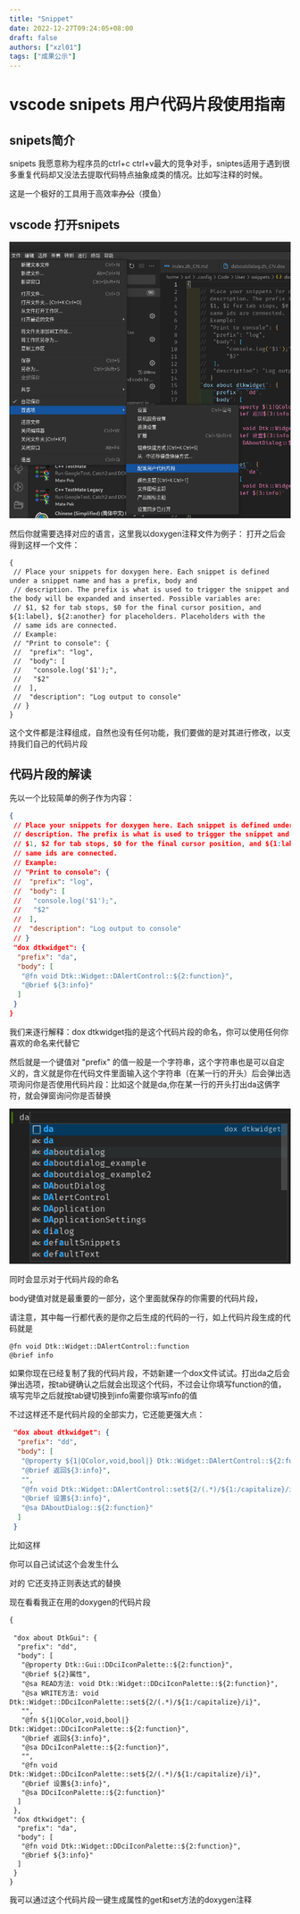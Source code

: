 ```yaml
---
title: "Snippet"
date: 2022-12-27T09:24:05+08:00
draft: false
authors: ["xzl01"]
tags: ["成果公示"]
---
```


# vscode snipets 用户代码片段使用指南

## snipets简介

snipets 我愿意称为程序员的ctrl+c ctrl+v最大的竞争对手，sniptes适用于遇到很多重复代码却又没法去提取代码特点抽象成类的情况。比如写注释的时候。

这是一个极好的工具用于高效率~~办公~~（摸鱼）

## vscode 打开snipets

![](./snippets.png)

然后你就需要选择对应的语言，这里我以doxygen注释文件为例子：
打开之后会得到这样一个文件：

```jasonc
{
 // Place your snippets for doxygen here. Each snippet is defined under a snippet name and has a prefix, body and
 // description. The prefix is what is used to trigger the snippet and the body will be expanded and inserted. Possible variables are:
 // $1, $2 for tab stops, $0 for the final cursor position, and ${1:label}, ${2:another} for placeholders. Placeholders with the
 // same ids are connected.
 // Example:
 // "Print to console": {
 //  "prefix": "log",
 //  "body": [
 //   "console.log('$1');",
 //   "$2"
 //  ],
 //  "description": "Log output to console"
 // }
}
```

这个文件都是注释组成，自然也没有任何功能，我们要做的是对其进行修改，以支持我们自己的代码片段

## 代码片段的解读

先以一个比较简单的例子作为内容：

```json
{
 // Place your snippets for doxygen here. Each snippet is defined under a snippet name and has a prefix, body and
 // description. The prefix is what is used to trigger the snippet and the body will be expanded and inserted. Possible variables are:
 // $1, $2 for tab stops, $0 for the final cursor position, and ${1:label}, ${2:another} for placeholders. Placeholders with the
 // same ids are connected.
 // Example:
 // "Print to console": {
 //  "prefix": "log",
 //  "body": [
 //   "console.log('$1');",
 //   "$2"
 //  ],
 //  "description": "Log output to console"
 // }
 "dox dtkwidget": {
  "prefix": "da",
  "body": [
   "@fn void Dtk::Widget::DAlertControl::${2:function}",
   "@brief ${3:info}"
  ]
 }
}
```

我们来逐行解释：dox dtkwidget指的是这个代码片段的命名，你可以使用任何你喜欢的命名来代替它

然后就是一个键值对 "prefix" 的值一般是一个字符串，这个字符串也是可以自定义的，含义就是你在代码文件里面输入这个字符串（在某一行的开头）后会弹出选项询问你是否使用代码片段：比如这个就是da,你在某一行的开头打出da这俩字符，就会弹窗询问你是否替换

![](./snippets2.png)

同时会显示对于代码片段的命名

body键值对就是最重要的一部分，这个里面就保存的你需要的代码片段，

请注意，其中每一行都代表的是你之后生成的代码的一行，如上代码片段生成的代码就是

```
@fn void Dtk::Widget::DAlertControl::function
@brief info
```

如果你现在已经复制了我的代码片段，不妨新建一个dox文件试试。打出da之后会弹出选项，按tab键确认之后就会出现这个代码，不过会让你填写function的值，填写完毕之后就按tab键切换到info需要你填写info的值

不过这样还不是代码片段的全部实力，它还能更强大点：

```json
 "dox about dtkwidget": {
  "prefix": "dd",
  "body": [
   "@property ${1|QColor,void,bool|} Dtk::Widget::DAlertControl::${2:function}",
   "@brief 返回${3:info}",
   "",
   "@fn void Dtk::Widget::DAlertControl::set${2/(.*)/${1:/capitalize}/i}",
   "@brief 设置${3:info}",
   "@sa DAboutDialog::${2:function}"
  ]
 }
```

比如这样

你可以自己试试这个会发生什么

对的 它还支持正则表达式的替换

现在看看我正在用的doxygen的代码片段

```jsonc
{

 "dox about DtkGui": {
  "prefix": "dd",
  "body": [
   "@property Dtk::Gui::DDciIconPalette::${2:function}",
   "@brief ${2}属性",
   "@sa READ方法: void Dtk::Widget::DDciIconPalette::${2:function}",
   "@sa WRITE方法: void Dtk::Widget::DDciIconPalette::set${2/(.*)/${1:/capitalize}/i}",
   "",
   "@fn ${1|QColor,void,bool|} Dtk::Widget::DDciIconPalette::${2:function}",
   "@brief 返回${3:info}",
   "@sa DDciIconPalette::${2:function}",
   "",
   "@fn void Dtk::Widget::DDciIconPalette::set${2/(.*)/${1:/capitalize}/i}",
   "@brief 设置${3:info}",
   "@sa DDciIconPalette::${2:function}"
  ]
 },
 "dox dtkwidget": {
  "prefix": "da",
  "body": [
   "@fn void Dtk::Widget::DDciIconPalette::${2:function}",
   "@brief ${3:info}"
  ]
 }
}
```
我可以通过这个代码片段一键生成属性的get和set方法的doxygen注释
